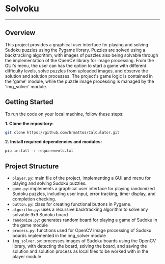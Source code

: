 # Solvoku
---

## Overview
This project provides a graphical user interface for playing and solving Sudoku puzzles using the Pygame library. Puzzles are solved using a backtracking algorithm, with images of puzzles also being solvable through the implementation of the OpenCV library for image processing. From the GUI's menu, the user can has the option to start a game with different difficulty levels, solve puzzles from uploaded images, and observe the solution and solution processes. The project's game logic is contained in the 'game' module, while the puzzle image processing is managed by the 'img_solver' module.

## Getting Started
To run the code on your local machine, follow these steps:

**1. Clone the repository:**
   ```bash
   git clone https://github.com/brmattos/CalCulator.git
   ```
**2. Install required dependencies and modules:**
   ```bash
   pip install -r requirements.txt
   ```

## Project Structure
- `player.py`: main file of the project, implementing a GUI and menu for playing and solving Sudoku puzzles.
- `game.py`: implements a graphical user interface for playing randomized Sudoku puzzles, including user input, error tracking, timer display, and completion checking.
- `button.py`: class for creating functional buttons in Pygame.
- `algorithm.py`: uses a recursive backtracking algorithm to solve any solvable 9x9 Sudoku board
- `randomize.py`: generates random board for playing a game of Sudoku in the game module
- `process.py`: functions used for OpenCV image processing of Sudoku boards implemented in the img_solver module
- `img_solver.py`: processes images of Sudoku boards using the OpenCV library, with detecting the board, solving the board, and saving the solution and solution process as local files to be worked with in the player module
